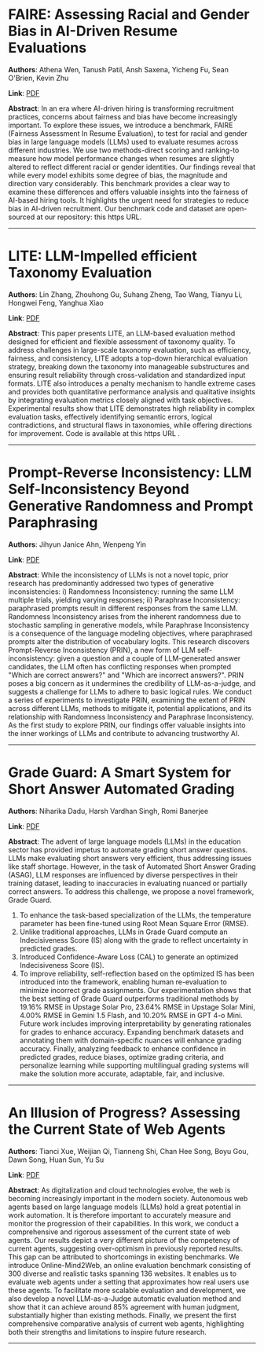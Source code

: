 # FAIRE: Assessing Racial and Gender Bias in AI-Driven Resume Evaluations 

**Authors**: Athena Wen, Tanush Patil, Ansh Saxena, Yicheng Fu, Sean O'Brien, Kevin Zhu  

**Link**: [PDF](https://arxiv.org/pdf/2504.01420)  

**Abstract**: In an era where AI-driven hiring is transforming recruitment practices, concerns about fairness and bias have become increasingly important. To explore these issues, we introduce a benchmark, FAIRE (Fairness Assessment In Resume Evaluation), to test for racial and gender bias in large language models (LLMs) used to evaluate resumes across different industries. We use two methods-direct scoring and ranking-to measure how model performance changes when resumes are slightly altered to reflect different racial or gender identities. Our findings reveal that while every model exhibits some degree of bias, the magnitude and direction vary considerably. This benchmark provides a clear way to examine these differences and offers valuable insights into the fairness of AI-based hiring tools. It highlights the urgent need for strategies to reduce bias in AI-driven recruitment. Our benchmark code and dataset are open-sourced at our repository: this https URL. 

---
# LITE: LLM-Impelled efficient Taxonomy Evaluation 

**Authors**: Lin Zhang, Zhouhong Gu, Suhang Zheng, Tao Wang, Tianyu Li, Hongwei Feng, Yanghua Xiao  

**Link**: [PDF](https://arxiv.org/pdf/2504.01369)  

**Abstract**: This paper presents LITE, an LLM-based evaluation method designed for efficient and flexible assessment of taxonomy quality. To address challenges in large-scale taxonomy evaluation, such as efficiency, fairness, and consistency, LITE adopts a top-down hierarchical evaluation strategy, breaking down the taxonomy into manageable substructures and ensuring result reliability through cross-validation and standardized input formats. LITE also introduces a penalty mechanism to handle extreme cases and provides both quantitative performance analysis and qualitative insights by integrating evaluation metrics closely aligned with task objectives. Experimental results show that LITE demonstrates high reliability in complex evaluation tasks, effectively identifying semantic errors, logical contradictions, and structural flaws in taxonomies, while offering directions for improvement. Code is available at this https URL . 

---
# Prompt-Reverse Inconsistency: LLM Self-Inconsistency Beyond Generative Randomness and Prompt Paraphrasing 

**Authors**: Jihyun Janice Ahn, Wenpeng Yin  

**Link**: [PDF](https://arxiv.org/pdf/2504.01282)  

**Abstract**: While the inconsistency of LLMs is not a novel topic, prior research has predominantly addressed two types of generative inconsistencies: i) Randomness Inconsistency: running the same LLM multiple trials, yielding varying responses; ii) Paraphrase Inconsistency: paraphrased prompts result in different responses from the same LLM. Randomness Inconsistency arises from the inherent randomness due to stochastic sampling in generative models, while Paraphrase Inconsistency is a consequence of the language modeling objectives, where paraphrased prompts alter the distribution of vocabulary logits. This research discovers Prompt-Reverse Inconsistency (PRIN), a new form of LLM self-inconsistency: given a question and a couple of LLM-generated answer candidates, the LLM often has conflicting responses when prompted "Which are correct answers?" and "Which are incorrect answers?". PRIN poses a big concern as it undermines the credibility of LLM-as-a-judge, and suggests a challenge for LLMs to adhere to basic logical rules. We conduct a series of experiments to investigate PRIN, examining the extent of PRIN across different LLMs, methods to mitigate it, potential applications, and its relationship with Randomness Inconsistency and Paraphrase Inconsistency. As the first study to explore PRIN, our findings offer valuable insights into the inner workings of LLMs and contribute to advancing trustworthy AI. 

---
# Grade Guard: A Smart System for Short Answer Automated Grading 

**Authors**: Niharika Dadu, Harsh Vardhan Singh, Romi Banerjee  

**Link**: [PDF](https://arxiv.org/pdf/2504.01253)  

**Abstract**: The advent of large language models (LLMs) in the education sector has provided impetus to automate grading short answer questions. LLMs make evaluating short answers very efficient, thus addressing issues like staff shortage. However, in the task of Automated Short Answer Grading (ASAG), LLM responses are influenced by diverse perspectives in their training dataset, leading to inaccuracies in evaluating nuanced or partially correct answers. To address this challenge, we propose a novel framework, Grade Guard.
1. To enhance the task-based specialization of the LLMs, the temperature parameter has been fine-tuned using Root Mean Square Error (RMSE).
2. Unlike traditional approaches, LLMs in Grade Guard compute an Indecisiveness Score (IS) along with the grade to reflect uncertainty in predicted grades.
3. Introduced Confidence-Aware Loss (CAL) to generate an optimized Indecisiveness Score (IS).
4. To improve reliability, self-reflection based on the optimized IS has been introduced into the framework, enabling human re-evaluation to minimize incorrect grade assignments.
Our experimentation shows that the best setting of Grade Guard outperforms traditional methods by 19.16% RMSE in Upstage Solar Pro, 23.64% RMSE in Upstage Solar Mini, 4.00% RMSE in Gemini 1.5 Flash, and 10.20% RMSE in GPT 4-o Mini. Future work includes improving interpretability by generating rationales for grades to enhance accuracy. Expanding benchmark datasets and annotating them with domain-specific nuances will enhance grading accuracy. Finally, analyzing feedback to enhance confidence in predicted grades, reduce biases, optimize grading criteria, and personalize learning while supporting multilingual grading systems will make the solution more accurate, adaptable, fair, and inclusive. 

---
# An Illusion of Progress? Assessing the Current State of Web Agents 

**Authors**: Tianci Xue, Weijian Qi, Tianneng Shi, Chan Hee Song, Boyu Gou, Dawn Song, Huan Sun, Yu Su  

**Link**: [PDF](https://arxiv.org/pdf/2504.01382)  

**Abstract**: As digitalization and cloud technologies evolve, the web is becoming increasingly important in the modern society. Autonomous web agents based on large language models (LLMs) hold a great potential in work automation. It is therefore important to accurately measure and monitor the progression of their capabilities. In this work, we conduct a comprehensive and rigorous assessment of the current state of web agents. Our results depict a very different picture of the competency of current agents, suggesting over-optimism in previously reported results. This gap can be attributed to shortcomings in existing benchmarks. We introduce Online-Mind2Web, an online evaluation benchmark consisting of 300 diverse and realistic tasks spanning 136 websites. It enables us to evaluate web agents under a setting that approximates how real users use these agents. To facilitate more scalable evaluation and development, we also develop a novel LLM-as-a-Judge automatic evaluation method and show that it can achieve around 85% agreement with human judgment, substantially higher than existing methods. Finally, we present the first comprehensive comparative analysis of current web agents, highlighting both their strengths and limitations to inspire future research. 

---
